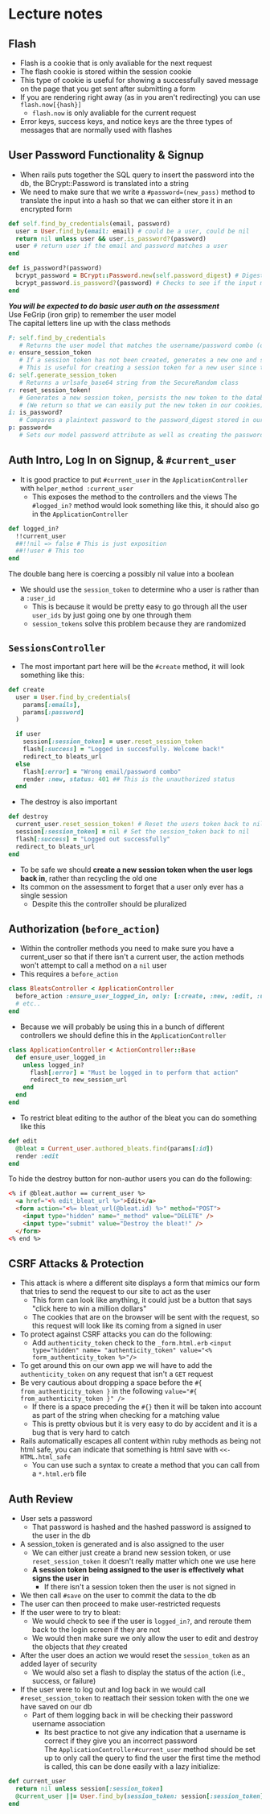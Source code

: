 # Lecture notes
## Flash
- Flash is a cookie that is only avaliable for the next request
- The flash cookie is stored within the session cookie
- This type of cookie is useful for showing a successfully saved message on the page that you get sent after submitting a form
- If you are rendering right away (as in you aren't redirecting) you can use `flash.now[{hash}]`
  - `flash.now` is only avaliable for the current request
- Error keys, success keys, and notice keys are the three types of messages that are normally used with flashes
## User Password Functionality & Signup
- When rails puts together the SQL query to insert the password into the db, the BCrypt::Password is translated into a string
- We need to make sure that we write a `#password=(new_pass)` method to translate the input into a hash so that we can either store it in an encrypted form
```ruby
def self.find_by_credentials(email, password)
  user = User.find_by(email: email) # could be a user, could be nil
  return nil unless user && user.is_password?(password)
  user # return user if the email and password matches a user
end

def is_password?(password)
  bcrypt_password = BCrypt::Password.new(self.password_digest) # Digests password
  bcrypt_password.is_password?(password) # Checks to see if the input matches the hashed password
end
```
***You will be expected to do basic user auth on the assessment***  
Use FeGrip (iron grip) to remember the user model  
The capital letters line up with the class methods
```ruby
F: self.find_by_credentials
   # Returns the user model that matches the username/password combo (or email, etc.)
e: ensure_session_token
   # If a session token has not been created, generates a new one and sets the model's attribute
   # This is useful for creating a session token for a new user since they will not have one stored in the database yet
G: self.generate_session_token
   # Returns a urlsafe_base64 string from the SecureRandom class
r: reset_session_token!
   # Generates a new session token, persists the new token to the database, and returns the new token
   # (We return so that we can easily put the new token in our cookies)
i: is_password?
   # Compares a plaintext password to the password_digest stored in our database (through BCrypt)
p: password=
   # Sets our model password attribute as well as creating the password_digest (through BCrypt)
```
## Auth Intro, Log In on Signup, & `#current_user`
- It is good practice to put `#current_user` in the `ApplicationController` with `helper_method :current_user`
  - This exposes the method to the controllers and the views
The `#logged_in?` method would look something like this, it should also go in the `ApplicationController`
```ruby
def logged_in?
  !!current_user
  ##!!nil => false # This is just exposition
  ##!!user # This too
end
```
The double bang here is coercing a possibly nil value into a boolean  
  
- We should use the `session_token` to determine who a user is rather than a `:user_id`
  - This is because it would be pretty easy to go through all the user `user_ids` by just going one by one through them
  - `session_tokens` solve this problem because they are randomized
## `SessionsController`
- The most important part here will be the `#create` method, it will look something like this:
```ruby
def create
  user = User.find_by_credentials(
    params[:emails],
    params[:password]
  )

  if user
    session[:session_token] = user.reset_session_token
    flash[:success] = "Logged in succesfully. Welcome back!"
    redirect_to bleats_url
  else
    flash[:error] = "Wrong email/password combo"
    render :new, status: 401 ## This is the unauthorized status
  end
```
- The destroy is also important
```ruby
def destroy
  current_user.reset_session_token! # Reset the users token back to nil
  session[:session_token] = nil # Set the session_token back to nil
  flash[:success] = "Logged out successfully"
  redirect_to bleats_url
end
```
- To be safe we should **create a new session token when the user logs back in**, rather than recycling the old one
- Its common on the assessment to forget that a user only ever has a single session
  - Despite this the controller should be pluralized
## Authorization (`before_action`)
- Within the controller methods you need to make sure you have a current_user so that if there isn't a current user, the action methods won't attempt to call a method on a `nil` user
- This requires a `before_action`
```ruby
class BleatsController < ApplicationController
  before_action :ensure_user_logged_in, only: [:create, :new, :edit, :update, :destroy] #Only users who are logged in can create a bleat
  # etc..
end
```
- Because we will probably be using this in a bunch of different controllers we should define this in the `ApplicationController`
```ruby
class ApplicationController < ActionController::Base
  def ensure_user_logged_in
    unless logged_in?
      flash[:error] = "Must be logged in to perform that action"
	  redirect_to new_session_url
	end
  end
end
```
- To restrict bleat editing to the author of the bleat you can do something like this
```ruby
def edit
  @bleat = Current_user.authored_bleats.find(params[:id])
  render :edit
end
```
To hide the destroy button for non-author users you can do the following:
```html
<% if @bleat.author == current_user %>
  <a href="<% edit_bleat_url %>">Edit</a>
  <form action="<%= bleat_url(@bleat.id) %>" method="POST">
    <input type="hidden" name="_method" value="DELETE" />
    <input type="submit" value="Destroy the bleat!" />
  </form>
<% end %>
```
## CSRF Attacks & Protection
- This attack is where a different site displays a form that mimics our form that tries to send the request to our site to act as the user
  - This form can look like anything, it could just be a button that says "click here to win a million dollars"
  - The cookies that are on the browser will be sent with the request, so this request will look like its coming from a signed in user
- To protect against CSRF attacks you can do the following:
  - Add `authenticity_token` check to the `_form.html.erb`
  `<input type="hidden" name= "authenticity_token" value="<% form_authenticity_token %>"/>`
- To get around this on our own app we will have to add the `authenticity_token` on any request that isn't a `GET` request
- Be very cautious about dropping a space before the `#{ from_authenticity_token }` in the following
`value="#{ from_authenticity_token }" />`
  - If there is a space preceding the `#{}` then it will be taken into account as part of the string when checking for a matching value
  - This is pretty obvious but it is very easy to do by accident and it is a bug that is very hard to catch
- Rails automatically escapes all content within ruby methods as being not html safe, you can indicate that something is html save with `<<-HTML.html_safe`
  - You can use such a syntax to create a method that you can call from a `*.html.erb` file
## Auth Review
- User sets a password
  - That password is hashed and the hashed password is assigned to the user in the db
- A session_token is generated and is also assigned to the user
  - We can either just create a brand new session token, or use `reset_session_token` it doesn't really matter which one we use here
  - **A session token being assigned to the user is effectively what signs the user in**
    - If there isn't a session token then the user is not signed in
- We then call `#save` on the user to commit the data to the db
- The user can then proceed to make user-restricted requests
- If the user were to try to bleat:
  - We would check to see if the user is `logged_in?`, and reroute them back to the login screen if they are not
  - We would then make sure we only allow the user to edit and destroy the objects that _they_ created
- After the user does an action we would reset the `session_token` as an added layer of security
  - We would also set a flash to display the status of the action (i.e., success, or failure)
- If the user were to log out and log back in we would call `#reset_session_token` to reattach their session token with the one we have saved on our db
  - Part of them logging back in will be checking their password username association
	- Its best practice to not give any indication that a username is correct if they give you an incorrect password  
The `ApplicationController#current_user` method should be set up to only call the query to find the user the first time the method is called, this can be done easily with a lazy initialize:
```ruby
def current_user
  return nil unless session[:session_token]
  @current_user ||= User.find_by(session_token: session[:session_token])
end
